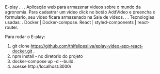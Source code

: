 E-play
.
.
.
Aplicação web para armazenar videos sobre o mundo da agronomia.
Para cadastrar um video click no botão AddVideo e preencha o formulario, seu video ficara armazenado na Sala de videos.
.
.
Tecnologias usadas:
.
Docker | Docker-compose.
React | styled-components | react-router.

Para rodar o E-play:
1. git clone https://github.com/thifelipesilva/eplay-video-app-react-docker.git .
2. npm install - no diretorio do projeto
3. docker-compose up -d --build.
4. acesse http://localhost:3000/